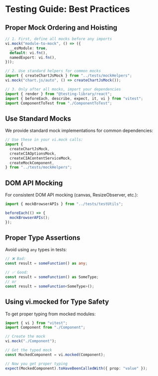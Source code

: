 # Testing Guide: Best Practices

## Proper Mock Ordering and Hoisting

```typescript
// 1. First, define all mocks before any imports
vi.mock("module-to-mock", () => ({
  __esModule: true,
  default: vi.fn(),
  namedExport: vi.fn(),
}));

// 2. Use standard helpers for common mocks
import { createChartJsMock } from "../tests/mockHelpers";
vi.mock("chart.js/auto", () => createChartJsMock());

// 3. Only after all mocks, import your dependencies
import { render } from "@testing-library/react";
import { beforeEach, describe, expect, it, vi } from "vitest";
import ComponentToTest from "./ComponentToTest";
```

## Use Standard Mocks

We provide standard mock implementations for common dependencies:

```typescript
// Use these in your vi.mock calls:
import {
  createChartJsMock,
  createCIAOptionsMock,
  createCIAContentServiceMock,
  createMockComponent,
} from "../tests/mockHelpers";
```

## DOM API Mocking

For consistent DOM API mocking (canvas, ResizeObserver, etc.):

```typescript
import { mockBrowserAPIs } from "../tests/testUtils";

beforeEach(() => {
  mockBrowserAPIs();
});
```

## Proper Type Assertions

Avoid using `any` types in tests:

```typescript
// ❌ Bad:
const result = someFunction() as any;

// ✅ Good:
const result = someFunction() as SomeType;
// or
const result = someFunction<SomeType>();
```

## Using vi.mocked for Type Safety

To get proper typing from mocked modules:

```typescript
import { vi } from "vitest";
import Component from "./Component";

// Create the mock
vi.mock("./Component");

// Get the typed mock
const MockedComponent = vi.mocked(Component);

// Now you get proper typing
expect(MockedComponent).toHaveBeenCalledWith({ prop: "value" });
```
